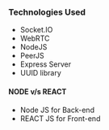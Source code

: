 ### Technologies Used
- Socket.IO
- WebRTC
- NodeJS
- PeerJS
- Express Server
- UUID library

#### NODE v/s REACT
- Node JS for Back-end
- REACT JS for Front-end